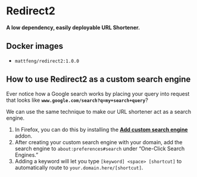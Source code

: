 # Redirect2
**A low dependency, easily deployable URL Shortener.**

## Docker images
- `mattfeng/redirect2:1.0.0`

## How to use Redirect2 as a custom search engine

Ever notice how a Google search works by placing your query into request that looks like **`www.google.com/search?q=my+search+query`**?

We can use the same technique to make our URL shortener act as a search engine.

1. In Firefox, you can do this by installing the [**Add custom search engine**](https://addons.mozilla.org/en-US/firefox/addon/add-custom-search-engine/) 
addon.
2. After creating your custom search engine with your domain, add the search
engine to `about:preferences#search` under &ldquo;One-Click Search
Engines.&rdquo;
3. Adding a keyword will let you type `[keyword] <space> [shortcut]` to
automatically route to `your.domain.here/[shortcut]`.
